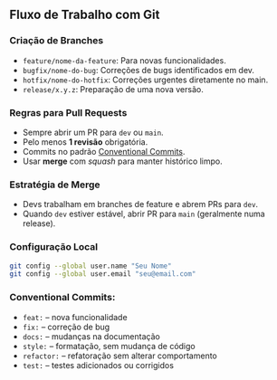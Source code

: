 ## Fluxo de Trabalho com Git

### Criação de Branches

- `feature/nome-da-feature`: Para novas funcionalidades.
- `bugfix/nome-do-bug`: Correções de bugs identificados em dev.
- `hotfix/nome-do-hotfix`: Correções urgentes diretamente no main.
- `release/x.y.z`: Preparação de uma nova versão.

### Regras para Pull Requests

- Sempre abrir um PR para `dev` ou `main`.
- Pelo menos **1 revisão** obrigatória.
- Commits no padrão [Conventional Commits](https://www.conventionalcommits.org/pt-br/v1.0.0/).
- Usar **merge** com *squash* para manter histórico limpo.

### Estratégia de Merge

- Devs trabalham em branches de feature e abrem PRs para `dev`.
- Quando `dev` estiver estável, abrir PR para `main` (geralmente numa release).

### Configuração Local

```bash
git config --global user.name "Seu Nome"
git config --global user.email "seu@email.com"
````

### Conventional Commits:
- `feat:` – nova funcionalidade
- `fix:` – correção de bug
- `docs:` – mudanças na documentação
- `style:` – formatação, sem mudança de código
- `refactor:` – refatoração sem alterar comportamento
- `test:` – testes adicionados ou corrigidos